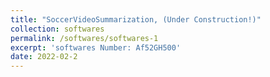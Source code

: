 ```yaml
---
title: "SoccerVideoSummarization, (Under Construction!)"
collection: softwares
permalink: /softwares/softwares-1
excerpt: 'softwares Number: Af52GH500'
date: 2022-02-2
---
```

